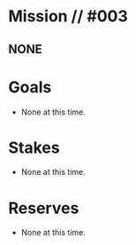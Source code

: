 # Mission // #003
## NONE
# Goals
- None at this time.

# Stakes
- None at this time.

# Reserves
- None at this time.
